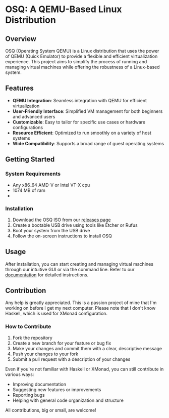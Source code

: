 # OSQ: A QEMU-Based Linux Distribution

## Overview

OSQ (Operating System QEMU) is a Linux distribution that uses the power of QEMU (Quick Emulator) to provide a flexible and efficient virtualization experience. This project aims to simplify the process of running and managing virtual machines while offering the robustness of a Linux-based system.

## Features

- **QEMU Integration**: Seamless integration with QEMU for efficient virtualization
- **User-Friendly Interface**: Simplified VM management for both beginners and advanced users
- **Customizable**: Easy to tailor for specific use cases or hardware configurations
- **Resource Efficient**: Optimized to run smoothly on a variety of host systems
- **Wide Compatibility**: Supports a broad range of guest operating systems

## Getting Started

### System Requirements

- Any x86_64 AMD-V or Intel VT-X cpu
- 1074 MB of ram
- 
### Installation

1. Download the OSQ ISO from our [releases page](https://github.com/thefunguy-github/OSQ/releases)
2. Create a bootable USB drive using tools like Etcher or Rufus
3. Boot your system from the USB drive
4. Follow the on-screen instructions to install OSQ

## Usage

After installation, you can start creating and managing virtual machines through our intuitive GUI or via the command line. Refer to our [documentation](https://github.com/Thefunguy-Github/OSQ/wiki) for detailed instructions.

## Contribution

Any help is greatly appreciated. This is a passion project of mine that I'm working on before I get my next computer. Please note that I don't know Haskell, which is used for XMonad configuration.

### How to Contribute

1. Fork the repository
2. Create a new branch for your feature or bug fix
3. Make your changes and commit them with a clear, descriptive message
4. Push your changes to your fork
5. Submit a pull request with a description of your changes

Even if you're not familiar with Haskell or XMonad, you can still contribute in various ways:

- Improving documentation
- Suggesting new features or improvements
- Reporting bugs
- Helping with general code organization and structure

All contributions, big or small, are welcome!
